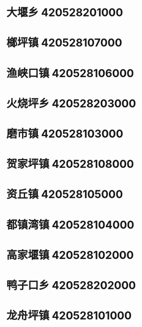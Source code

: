 # 大堰乡 420528201000
# 榔坪镇 420528107000
# 渔峡口镇 420528106000
# 火烧坪乡 420528203000
# 磨市镇 420528103000
# 贺家坪镇 420528108000
# 资丘镇 420528105000
# 都镇湾镇 420528104000
# 高家堰镇 420528102000
# 鸭子口乡 420528202000
# 龙舟坪镇 420528101000
